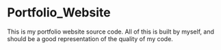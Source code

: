 # Portfolio_Website
This is my portfolio website source code. All of this is built by myself, and should be a good representation of the quality of my code.

